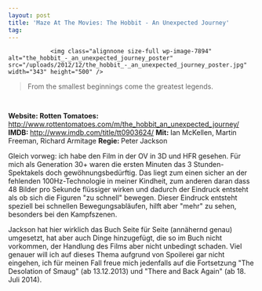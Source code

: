 ```yaml
---
layout: post
title: 'Maze At The Movies: The Hobbit - An Unexpected Journey'
tag: 
---
```



                <img class="alignnone size-full wp-image-7894" alt="the_hobbit_-_an_unexpected_journey_poster" src="/uploads/2012/12/the_hobbit_-_an_unexpected_journey_poster.jpg" width="343" height="500" />
<blockquote>From the smallest beginnings come the greatest legends.</blockquote>
<img class="alignnone size-full wp-image-5898" title="movie_review_5stars" alt="" src="/uploads/2010/02/movie_review_5stars.png" width="75" height="15" />
<p><strong>Website: </strong>
<strong>Rotten Tomatoes: </strong><a href="http://www.rottentomatoes.com/m/the_hobbit_an_unexpected_journey/"><a href="http://www.rottentomatoes.com/m/the_hobbit_an_unexpected_journey/">http://www.rottentomatoes.com/m/the_hobbit_an_unexpected_journey/</a></a>
<strong>IMDB: </strong><a href="http://www.imdb.com/title/tt0903624/"><a href="http://www.imdb.com/title/tt0903624/">http://www.imdb.com/title/tt0903624/</a></a>
<strong>Mit: </strong>Ian McKellen, Martin Freeman, Richard Armitage
<strong>Regie: </strong>Peter Jackson</p>
<p>Gleich vorweg: ich habe den Film in der OV in 3D und HFR gesehen. Für mich als Generation 30+ waren die ersten Minuten das 3 Stunden-Spektakels doch gewöhnungsbedürftig. Das liegt zum einen sicher an der fehlenden 100Hz-Technologie in meiner Kindheit, zum anderen daran dass 48 Bilder pro Sekunde flüssiger wirken und dadurch der Eindruck entsteht als ob sich die Figuren &quot;zu schnell&quot; bewegen. Dieser Eindruck entsteht speziell bei schnellen Bewegungsabläufen, hilft aber &quot;mehr&quot; zu sehen, besonders bei den Kampfszenen.</p>
<p>Jackson hat hier wirklich das Buch Seite für Seite (annähernd genau) umgesetzt, hat aber auch Dinge hinzugefügt, die so im Buch nicht vorkommen, der Handlung des Films aber nicht unbedingt schaden. Viel genauer will ich auf dieses Thema aufgrund von Spoilerei gar nicht eingehen, ich für meinen Fall freue mich jedenfalls auf die Fortsetzung &quot;The Desolation of Smaug&quot; (ab 13.12.2013) und &quot;There and Back Again&quot; (ab 18. Juli 2014).</p>
            
